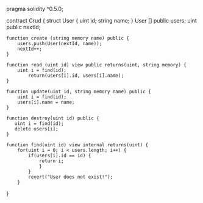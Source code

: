 pragma solidity ^0.5.0;

contract Crud {
    struct User {
        uint id;
        string name;
    }
    User [] public users;
    uint public nextId;

    function create (string memory name) public {
        users.push(User(nextId, name));
        nextId++;
    }

    function read (uint id) view public returns(uint, string memory) {
        uint i = find(id);
            return(users[i].id, users[i].name);           
    }

    function update(uint id, string memory name) public {
        uint i = find(id);
        users[i].name = name;
    }

    function destroy(uint id) public {
       uint i = find(id);
       delete users[i];
    }

    function find(uint id) view internal returns(uint) {
        for(uint i = 0; i < users.length; i++) {
            if(users[i].id == id) {
                return i;
                }   
            }
            revert("User does not exist!");
        }
}
